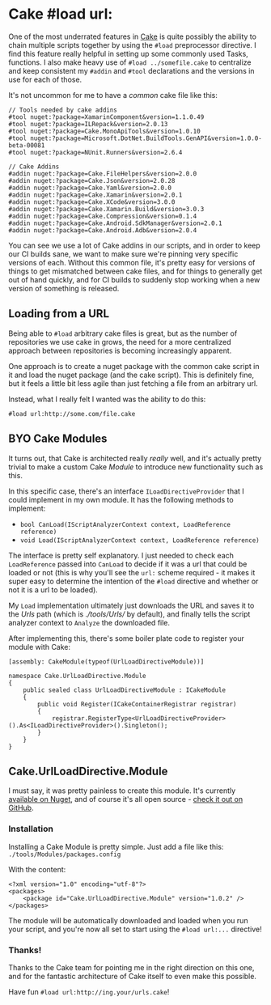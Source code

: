 # Cake #load url:

One of the most underrated features in [Cake](https://redth.codes/cake-load-url/cakebuild.net/) is quite possibly the ability to chain multiple scripts together by using the `#load` preprocessor directive. I find this feature really helpful in setting up some commonly used Tasks, functions. I also make heavy use of `#load ../somefile.cake` to centralize and keep consistent my `#addin` and `#tool` declarations and the versions in use for each of those.

It's not uncommon for me to have a _common_ cake file like this:

    // Tools needed by cake addins
    #tool nuget:?package=XamarinComponent&version=1.1.0.49
    #tool nuget:?package=ILRepack&version=2.0.13
    #tool nuget:?package=Cake.MonoApiTools&version=1.0.10
    #tool nuget:?package=Microsoft.DotNet.BuildTools.GenAPI&version=1.0.0-beta-00081
    #tool nuget:?package=NUnit.Runners&version=2.6.4
    
    // Cake Addins
    #addin nuget:?package=Cake.FileHelpers&version=2.0.0
    #addin nuget:?package=Cake.Json&version=2.0.28
    #addin nuget:?package=Cake.Yaml&version=2.0.0
    #addin nuget:?package=Cake.Xamarin&version=2.0.1
    #addin nuget:?package=Cake.XCode&version=3.0.0
    #addin nuget:?package=Cake.Xamarin.Build&version=3.0.3
    #addin nuget:?package=Cake.Compression&version=0.1.4
    #addin nuget:?package=Cake.Android.SdkManager&version=2.0.1
    #addin nuget:?package=Cake.Android.Adb&version=2.0.4
    

You can see we use a lot of Cake addins in our scripts, and in order to keep our CI builds sane, we want to make sure we're pinning very specific versions of each. Without this common file, it's pretty easy for versions of things to get mismatched between cake files, and for things to generally get out of hand quickly, and for CI builds to suddenly stop working when a new version of something is released.

Loading from a URL
------------------

Being able to `#load` arbitrary cake files is great, but as the number of repositories we use cake in grows, the need for a more centralized approach between repositories is becoming increasingly apparent.

One approach is to create a nuget package with the common cake script in it and load the nuget package (and the cake script). This is definitely fine, but it feels a little bit less agile than just fetching a file from an arbitrary url.

Instead, what I really felt I wanted was the ability to do this:

    #load url:http://some.com/file.cake
    

BYO Cake Modules
----------------

It turns out, that Cake is architected really _really_ well, and it's actually pretty trivial to make a custom Cake _Module_ to introduce new functionality such as this.

In this specific case, there's an interface `ILoadDirectiveProvider` that I could implement in my own module. It has the following methods to implement:

*   `bool CanLoad(IScriptAnalyzerContext context, LoadReference reference)`
*   `void Load(IScriptAnalyzerContext context, LoadReference reference)`

The interface is pretty self explanatory. I just needed to check each `LoadReference` passed into `CanLoad` to decide if it was a url that could be loaded or not (this is why you'll see the `url:` scheme required - it makes it super easy to determine the intention of the `#load` directive and whether or not it is a url to be loaded).

My `Load` implementation ultimately just downloads the URL and saves it to the _Urls_ path (which is _./tools/Urls/_ by default), and finally tells the script analyzer context to `Analyze` the downloaded file.

After implementing this, there's some boiler plate code to register your module with Cake:

    [assembly: CakeModule(typeof(UrlLoadDirectiveModule))]
    
    namespace Cake.UrlLoadDirective.Module
    {
    	public sealed class UrlLoadDirectiveModule : ICakeModule
    	{
    		public void Register(ICakeContainerRegistrar registrar)
    		{
    			registrar.RegisterType<UrlLoadDirectiveProvider>().As<ILoadDirectiveProvider>().Singleton();
    		}
    	}
    }
    

Cake.UrlLoadDirective.Module
----------------------------

I must say, it was pretty painless to create this module. It's currently [available on Nuget](https://www.nuget.org/packages/Cake.UrlLoadDirective.Module/), and of course it's all open source - [check it out on GitHub](https://github.com/Redth/Cake.UrlLoadDirective.Module/).

### Installation

Installing a Cake Module is pretty simple. Just add a file like this:  
`./tools/Modules/packages.config`

With the content:

    <?xml version="1.0" encoding="utf-8"?>
    <packages>
    	<package id="Cake.UrlLoadDirective.Module" version="1.0.2" />
    </packages>
    

The module will be automatically downloaded and loaded when you run your script, and you're now all set to start using the `#load url:...` directive!

### Thanks!

Thanks to the Cake team for pointing me in the right direction on this one, and for the fantastic architecture of Cake itself to even make this possible.

Have fun `#load url:http://ing.your/urls.cake`!